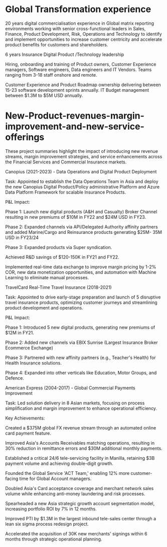 # Global Transformation experience

20 years digital commercialisation experience in Global matrix reporting environments working with senior cross-functional leaders in Sales, Finance, Product Development, Risk, Operations and Technology to identify and implement opportunities to increase customer centricity and accelerate product benefits for customers and shareholders. 

6 years Insurance Digital Product /Technology leadership

Hiring, onboarding and training of Product owners, Customer Experience managers, Software engineers, Data engineers and IT Vendors. Teams ranging from 3-18 staff onshore and remote.

Customer Experience and Product Roadmap ownership delivering between 15-23 software development sprints annually. IT Budget management between $1.3M to $5M USD annually.


# New-Product-revenues-margin-improvement-and-new-service-offerings
These project summaries highlight the impact of introducing new revenue streams, margin improvement strategies, and service enhancements across the Financial Services and Commercial Insurance markets.

Canopius (2021-2023) - Data Operations and Digital Product Deployment

Task: Appointed to establish the Data Operations Team in Asia and deploy the new Canopius Digital Product/Policy administrative Platform and Azure Data Platform Framework for scalable Insurance Products.

P&L Impact:

Phase 1: Launch new digital products (A&H and Casualty) Broker Channel resulting in new premiums of $10M in FY22 and $24M USD in FY23.

Phase 2: Expanded channels via API/Delegated Authority affinity partners and added Marine/Cargo and Reinsurance products generating $25M- 35M USD in FY23/24

Phase 3: Expanded products via Super syndication.

Achieved R&D savings of $120-150K in FY21 and FY22.

Implemented real-time data exchange to improve margin pricing by 1-2% COR, new data monetization opportunities, and automation with Machine Learning to eliminate manual processes.


TravelCard Real-Time Travel Insurance (2018-2021)

Task: Appointed to drive early-stage preparation and launch of 5 disruptive travel insurance products, optimizing customer journeys and streamlining product development and operations.

P&L Impact:

Phase 1: Introduced 5 new digital products, generating new premiums of $12M in FY21.

Phase 2: Added new channels via EBIX Sunrise (Largest Insurance Broker Ecommerce Exchange)

Phase 3: Partnered with new affinity partners (e.g., Teacher's Health) for Health Insurance solutions.

Phase 4: Expanded into other verticals like Education, Motor Groups, and Defence.



American Express (2004-2017) - Global Commercial Payments Improvement

Task: Led solution delivery in 8 Asian markets, focusing on process simplification and margin improvement to enhance operational efficiency.

Key Achievements:

Created a $375M global FX revenue stream through an automated online card payment feature.

Improved Asia's Accounts Receivables matching operations, resulting in 30% reduction in remittance errors and $30M additional monthly payments.

Established a critical 24/6 tele-servicing facility in Manilla, retaining $3B payment volume and achieving double-digit growth.

Founded the Global Service 'ACT Team,' enabling 12% more customer-facing time for Global Account managers.

Doubled Asia's Card acceptance coverage and merchant network sales volume while enhancing anti-money laundering and risk processes.

Spearheaded a new Asia strategic growth account segmentation model, increasing portfolio ROI by 7% in 12 months.

Improved PTI by $1.3M in the largest inbound tele-sales center through a lean six sigma process redesign project.

Accelerated the acquisition of 30K new merchants' signings within 6 months through strategic operational planning.
